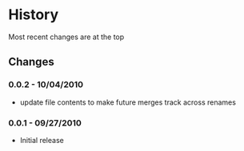 History
=======
Most recent changes are at the top


Changes
-------

### 0.0.2 - 10/04/2010 ###

* update file contents to make future merges track across renames

### 0.0.1 - 09/27/2010 ###

* Initial release
